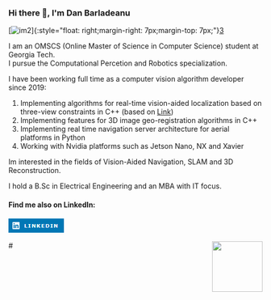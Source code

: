 ### Hi there 👋, I'm Dan Barladeanu

[![im2](http://github.com/danbarla/danbarla/omscs.jpeg)]{:style="float: right;margin-right: 7px;margin-top: 7px;"}[3]

I am an OMSCS (Online Master of Science in Computer Science) student at Georgia Tech.  
I pursue the Computational Percetion and Robotics specialization.

I have been working full time as a computer vision algorithm developer since 2019:
1. Implementing algorithms for real-time vision-aided localization based on three-view constraints in C++ (based on [Link][2]) 
2. Implementing features for 3D image geo-registration algorithms in C++
3. Implementing real time navigation server architecture for aerial platforms in Python 
4. Working with Nvidia platforms such as Jetson Nano, NX and Xavier

Im interested in the fields of Vision-Aided Navigation, SLAM and 3D Reconstruction.

I hold a B.Sc in Electrical Engineering and an MBA with IT focus. 

#### Find me also on LinkedIn:   

[![im1](https://github.com/danbarla/danbarla/blob/main/linkedin.png)][1]

[1]: https://www.linkedin.com/in/dan-barladeanu-815594151/
[2]: https://indelman.github.io/ANPL-Website/Publications/Indelman11aerospace.pdf
[3]: https://omscs.gatech.edu/


#<img align="right" width="100" height="100" src="http://github.com/danbarla/danbarla/omscs.jpeg">
<!--
**danbarla/danbarla** is a ✨ _special_ ✨ repository because its `README.md` (this file) appears on your GitHub profile.

Here are some ideas to get you started:

- 🔭 I’m currently working on ...
- 🌱 I’m currently learning ...
- 👯 I’m looking to collaborate on ...
- 🤔 I’m looking for help with ...
- 💬 Ask me about ...
- 📫 How to reach me: ...
- 😄 Pronouns: ...
- ⚡ Fun fact: ...
-->
